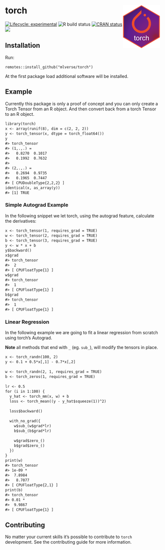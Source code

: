 
<!-- README.md is generated from README.Rmd. Please edit that file -->

torch <a href='https://mlverse.github.io/torch'><img src='man/figures/torch.png' align="right" height="139" /></a>
==================================================================================================================

[![Lifecycle:
experimental](https://img.shields.io/badge/lifecycle-experimental-orange.svg)](https://www.tidyverse.org/lifecycle/#experimental)
![R build
status](https://github.com/mlverse/torch/workflows/Test/badge.svg)
[![CRAN
status](https://www.r-pkg.org/badges/version/torch)](https://CRAN.R-project.org/package=torch)
[![](https://cranlogs.r-pkg.org/badges/torch)](https://cran.r-project.org/package=torch)

Installation
------------

Run:

    remotes::install_github("mlverse/torch")

At the first package load additional software will be installed.

Example
-------

Currently this package is only a proof of concept and you can only
create a Torch Tensor from an R object. And then convert back from a
torch Tensor to an R object.

    library(torch)
    x <- array(runif(8), dim = c(2, 2, 2))
    y <- torch_tensor(x, dtype = torch_float64())
    y
    #> torch_tensor 
    #> (1,.,.) = 
    #>   0.8270  0.1017
    #>   0.1992  0.7632
    #> 
    #> (2,.,.) = 
    #>   0.2694  0.9735
    #>   0.1965  0.7447
    #> [ CPUDoubleType{2,2,2} ]
    identical(x, as_array(y))
    #> [1] TRUE

### Simple Autograd Example

In the following snippet we let torch, using the autograd feature,
calculate the derivatives:

    x <- torch_tensor(1, requires_grad = TRUE)
    w <- torch_tensor(2, requires_grad = TRUE)
    b <- torch_tensor(3, requires_grad = TRUE)
    y <- w * x + b
    y$backward()
    x$grad
    #> torch_tensor 
    #>  2
    #> [ CPUFloatType{1} ]
    w$grad
    #> torch_tensor 
    #>  1
    #> [ CPUFloatType{1} ]
    b$grad
    #> torch_tensor 
    #>  1
    #> [ CPUFloatType{1} ]

### Linear Regression

In the following example we are going to fit a linear regression from
scratch using torch’s Autograd.

**Note** all methods that end with `_` (eg. `sub_`), will modify the
tensors in place.

    x <- torch_randn(100, 2)
    y <- 0.1 + 0.5*x[,1] - 0.7*x[,2]

    w <- torch_randn(2, 1, requires_grad = TRUE)
    b <- torch_zeros(1, requires_grad = TRUE)

    lr <- 0.5
    for (i in 1:100) {
      y_hat <- torch_mm(x, w) + b
      loss <- torch_mean((y - y_hat$squeeze(1))^2)
      
      loss$backward()
      
      with_no_grad({
        w$sub_(w$grad*lr)
        b$sub_(b$grad*lr)   
        
        w$grad$zero_()
        b$grad$zero_()
      })
    }
    print(w)
    #> torch_tensor 
    #> 1e-09 *
    #>  7.8984
    #>   8.7077
    #> [ CPUFloatType{2,1} ]
    print(b) 
    #> torch_tensor 
    #> 0.01 *
    #>  9.9867
    #> [ CPUFloatType{1} ]

Contributing
------------

No matter your current skills it’s possible to contribute to `torch`
development. See the contributing guide for more information.
